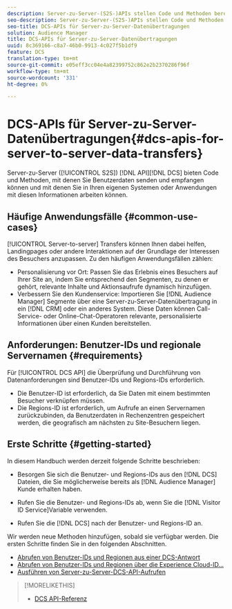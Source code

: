 ```yaml
---
description: Server-zu-Server-(S2S-)APIs stellen Code und Methoden bereit, mit denen Sie DCS-Benutzerdaten senden und empfangen und mit diesen Informationen in Ihren eigenen Systemen oder Anwendungen arbeiten können.
seo-description: Server-zu-Server-(S2S-)APIs stellen Code und Methoden bereit, mit denen Sie DCS-Benutzerdaten senden und empfangen und mit diesen Informationen in Ihren eigenen Systemen oder Anwendungen arbeiten können.
seo-title: DCS-APIs für Server-zu-Server-Datenübertragungen
solution: Audience Manager
title: DCS-APIs für Server-zu-Server-Datenübertragungen
uuid: 8c369166-c8a7-46b0-9913-4c027f5b1df9
feature: DCS
translation-type: tm+mt
source-git-commit: e05eff3cc04e4a82399752c862e2b2370286f96f
workflow-type: tm+mt
source-wordcount: '331'
ht-degree: 0%

---
```



# DCS-APIs für Server-zu-Server-Datenübertragungen{#dcs-apis-for-server-to-server-data-transfers}

Server-zu-Server ([!UICONTROL S2S]) [!DNL API][!DNL DCS] bieten Code und Methoden, mit denen Sie Benutzerdaten senden und empfangen können und mit denen Sie in Ihren eigenen Systemen oder Anwendungen mit diesen Informationen arbeiten können.

## Häufige Anwendungsfälle {#common-use-cases}

[!UICONTROL Server-to-server] Transfers können Ihnen dabei helfen, Landingpages oder andere Interaktionen auf der Grundlage der Interessen des Besuchers anzupassen. Zu den häufigen Anwendungsfällen zählen:

* Personalisierung vor Ort: Passen Sie das Erlebnis eines Besuchers auf Ihrer Site an, indem Sie entsprechend den Segmenten, zu denen er gehört, relevante Inhalte und Aktionsaufrufe dynamisch hinzufügen.
* Verbessern Sie den Kundenservice: Importieren Sie [!DNL Audience Manager] Segmente über eine Server-zu-Server-Datenübertragung in ein [!DNL CRM] oder ein anderes System. Diese Daten können Call-Service- oder Online-Chat-Operatoren relevante, personalisierte Informationen über einen Kunden bereitstellen.

## Anforderungen: Benutzer-IDs und regionale Servernamen {#requirements}

Für [!UICONTROL DCS API] die Überprüfung und Durchführung von Datenanforderungen sind Benutzer-IDs und Regions-IDs erforderlich.

* Die Benutzer-ID ist erforderlich, da Sie Daten mit einem bestimmten Besucher verknüpfen müssen.
* Die Regions-ID ist erforderlich, um Aufrufe an einen Servernamen zurückzubinden, da Benutzerdaten in Rechenzentren gespeichert werden, die geografisch am nächsten zu Site-Besuchern liegen.

## Erste Schritte {#getting-started}

In diesem Handbuch werden derzeit folgende Schritte beschrieben:

* Besorgen Sie sich die Benutzer- und Regions-IDs aus den [!DNL DCS] Dateien, die Sie möglicherweise bereits als [!DNL Audience Manager] Kunde erhalten haben.

* Rufen Sie die Benutzer- und Regions-IDs ab, wenn Sie die [!DNL Visitor ID Service]Variable verwenden.
* Rufen Sie die [!DNL DCS] nach der Benutzer- und Regions-ID an.

Wir werden neue Methoden hinzufügen, sobald sie verfügbar werden. Die ersten Schritte finden Sie in den folgenden Abschnitten.

* [Abrufen von Benutzer-IDs und Regionen aus einer DCS-Antwort](dcs-aam-ids.md)
* [Abrufen von Benutzer-IDs und Regionen über die Experience Cloud-ID...](dcs-mcid-ids.md)
* [Ausführen von Server-zu-Server-DCS-API-Aufrufen](dcs-s2s-calls.md)

>[!MORELIKETHIS]
>
>* [DCS API-Referenz](../../../api/dcs-intro/dcs-api-reference/dcs-api-methods.md)


